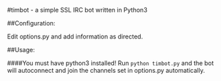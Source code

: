 #timbot - a simple SSL IRC bot written in Python3

##Configuration:

Edit options.py and add information as directed.

##Usage:

####You must have python3 installed!
Run `python timbot.py` and the bot will autoconnect and join the channels set in options.py automatically.
